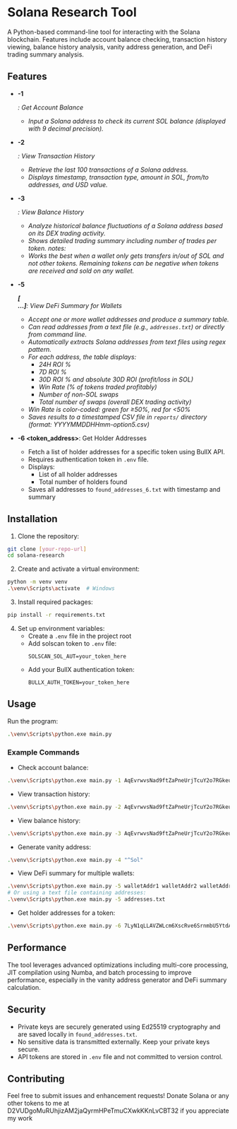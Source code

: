 # Solana Research Tool

A Python-based command-line tool for interacting with the Solana blockchain. Features include account balance checking, transaction history viewing, balance history analysis, vanity address generation, and DeFi trading summary analysis.

## Features

- **-1 <address>**: Get Account Balance
  - Input a Solana address to check its current SOL balance (displayed with 9 decimal precision).

- **-2 <address>**: View Transaction History
  - Retrieve the last 100 transactions of a Solana address.
  - Displays timestamp, transaction type, amount in SOL, from/to addresses, and USD value.

- **-3 <address>**: View Balance History
  - Analyze historical balance fluctuations of a Solana address based on its DEX trading activity.
  - Shows detailed trading summary including number of trades per token.
  notes:
  - Works the best when a wallet only gets transfers in/out of SOL and not other tokens. Remaining tokens can be negative when tokens are received and sold on any wallet.

- **-5 <address> [<address> ...]**: View DeFi Summary for Wallets
  - Accept one or more wallet addresses and produce a summary table.
  - Can read addresses from a text file (e.g., `addresses.txt`) or directly from command line.
  - Automatically extracts Solana addresses from text files using regex pattern.
  - For each address, the table displays:
    - 24H ROI %
    - 7D ROI %
    - 30D ROI % and absolute 30D ROI (profit/loss in SOL)
    - Win Rate (% of tokens traded profitably)
    - Number of non-SOL swaps
    - Total number of swaps (overall DEX trading activity)
  - Win Rate is color-coded: green for ≥50%, red for <50%
  - Saves results to a timestamped CSV file in `reports/` directory (format: YYYYMMDDHHmm-option5.csv)

- **-6 <token_address>**: Get Holder Addresses
  - Fetch a list of holder addresses for a specific token using BullX API.
  - Requires authentication token in `.env` file.
  - Displays:
    - List of all holder addresses
    - Total number of holders found
  - Saves all addresses to `found_addresses_6.txt` with timestamp and summary

## Installation

1. Clone the repository:
```bash
git clone [your-repo-url]
cd solana-research
```

2. Create and activate a virtual environment:
```bash
python -m venv venv
.\venv\Scripts\activate  # Windows
```

3. Install required packages:
```bash
pip install -r requirements.txt
```

4. Set up environment variables:
   - Create a `.env` file in the project root
   - Add solscan token to `.env` file:
     ```
     SOLSCAN_SOL_AUT=your_token_here
     ```
   - Add your BullX authentication token:
     ```
     BULLX_AUTH_TOKEN=your_token_here
     ```

## Usage

Run the program:
```bash
.\venv\Scripts\python.exe main.py
```

### Example Commands

- Check account balance:
```bash
.\venv\Scripts\python.exe main.py -1 AqEvrwvsNad9ftZaPneUrjTcuY2o7RGkeuqknbT91VnY
```

- View transaction history:
```bash
.\venv\Scripts\python.exe main.py -2 AqEvrwvsNad9ftZaPneUrjTcuY2o7RGkeuqknbT91VnY
```

- View balance history:
```bash
.\venv\Scripts\python.exe main.py -3 AqEvrwvsNad9ftZaPneUrjTcuY2o7RGkeuqknbT91VnY
```

- Generate vanity address:
```bash
.\venv\Scripts\python.exe main.py -4 "^Sol"
```

- View DeFi summary for multiple wallets:
```bash
.\venv\Scripts\python.exe main.py -5 walletAddr1 walletAddr2 walletAddr3
# Or using a text file containing addresses:
.\venv\Scripts\python.exe main.py -5 addresses.txt
```

- Get holder addresses for a token:
```bash
.\venv\Scripts\python.exe main.py -6 7LyN1qLLAVZWLcm6XscRve6SrnmbU5YtdA6axv6Rpump
```

## Performance

The tool leverages advanced optimizations including multi-core processing, JIT compilation using Numba, and batch processing to improve performance, especially in the vanity address generator and DeFi summary calculation.

## Security

- Private keys are securely generated using Ed25519 cryptography and are saved locally in `found_addresses.txt`.
- No sensitive data is transmitted externally. Keep your private keys secure.
- API tokens are stored in `.env` file and not committed to version control.

## Contributing

Feel free to submit issues and enhancement requests! 
Donate Solana or any other tokens to me at D2VUDgoMuRUhjizAM2jaQyrmHPeTmuCXwkKKnLvCBT32 if you appreciate my work